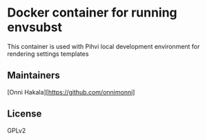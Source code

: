 # Docker container for running envsubst
This container is used with Pihvi local development environment for rendering settings templates

## Maintainers
[Onni Hakala][https://github.com/onnimonni]

## License
GPLv2